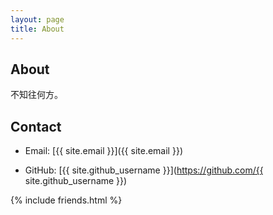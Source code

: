 ```yaml
---
layout: page
title: About
---
```


## About

不知往何方。

## Contact

- Email: [{{ site.email }}]({{ site.email }})

- GitHub: [{{ site.github_username }}](https://github.com/{{ site.github_username }})

{% include friends.html %}
